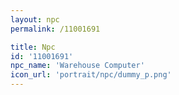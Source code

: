 ```yaml
---
layout: npc
permalink: /11001691

title: Npc
id: '11001691'
npc_name: 'Warehouse Computer'
icon_url: 'portrait/npc/dummy_p.png'
---
```

